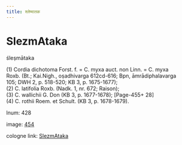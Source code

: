```yaml
---
title: श्लेष्मातक
---
```


# SlezmAtaka

śleṣmātaka  <div n="P" />(1) Cordia dichotoma Forst. f. = C. myxa auct. non Linn. = C. myxa <div n="lb" />Roxb. (Bt.; Kai.Nigh., oṣadhivarga 612cd-616; Bpn, āmrādiphalavarga <div n="lb" />105; DWH 2, p. 518-520; KB 3, p. 1675-1677); <div n="P" />(2) C. latifolia Roxb. (Nadk. 1, nr. 672; Raison); <div n="P" />(3) C. wallichii G. Don (KB 3, p. 1677-1678); [Page-455+ 28] <div n="P" />(4) C. rothii Roem. et Schult. (KB 3, p. 1678-1679).

lnum: 428

image: [454](https://www.sanskrit-lexicon.uni-koeln.de/scans/csl-apidev/servepdf.php?dict=snp&page=454)

cologne link: [SlezmAtaka](https://sanskrit-lexicon.uni-koeln.de/scans/csl-apidev/getword.php?dict=snp&key=SlezmAtaka)

